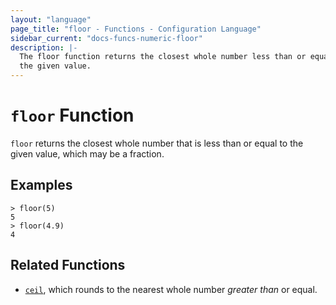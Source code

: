 ```yaml
---
layout: "language"
page_title: "floor - Functions - Configuration Language"
sidebar_current: "docs-funcs-numeric-floor"
description: |-
  The floor function returns the closest whole number less than or equal to
  the given value.
---
```


# `floor` Function

`floor` returns the closest whole number that is less than or equal to the
given value, which may be a fraction.

## Examples

```
> floor(5)
5
> floor(4.9)
4
```

## Related Functions

- [`ceil`](./ceil.html), which rounds to the nearest whole number _greater than_
  or equal.
